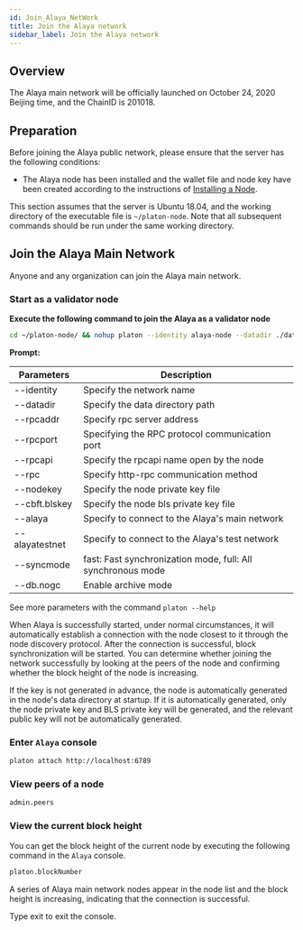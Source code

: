 ```yaml
---
id: Join_Alaya_NetWork
title: Join the Alaya network
sidebar_label: Join the Alaya network
---
```


## Overview

The Alaya main network will be officially launched on October 24, 2020 Beijing time, and the ChainID is 201018.


## Preparation

Before joining the Alaya public network, please ensure that the server has the following conditions:

- The Alaya node has been installed and the wallet file and node key have been created according to the instructions of [Installing a Node](/alaya-devdocs/en/Install_Node).

This section assumes that the server is Ubuntu 18.04, and the working directory of the executable file is `~/platon-node`. Note that all subsequent commands should be run under the same working directory.




## Join the Alaya Main Network

Anyone and any organization can join the Alaya main network.


### Start as a validator node

**Execute the following command to join the Alaya as a validator node**

```bash
cd ~/platon-node/ && nohup platon --identity alaya-node --datadir ./data --port 16789 --alaya --rpcport 6789 --rpcapi "db,platon,net,web3,admin,personal" --rpc --nodekey ./data/nodekey --cbft.blskey ./data/blskey --verbosity 3 --rpcaddr 127.0.0.1 --syncmode "fast" > ./data/platon.log 2>&1 &
```

**Prompt:**

| **Parameters** | **Description**                                             |
| -------------- | ----------------------------------------------------------- |
| --identity     | Specify the network name                                    |
| --datadir      | Specify the data directory path                             |
| --rpcaddr      | Specify rpc server address                                  |
| --rpcport      | Specifying the RPC protocol communication port              |
| --rpcapi       | Specify the rpcapi name open by the node                    |
| --rpc          | Specify http-rpc communication method                       |
| --nodekey      | Specify the node private key file                           |
| --cbft.blskey  | Specify the node bls private key file                       |
| --alaya        | Specify to connect to the Alaya's main network              |
| --alayatestnet | Specify to connect to the Alaya's test network              |
| --syncmode     | fast: Fast synchronization mode, full: All synchronous mode |
| --db.nogc      | Enable archive mode                                         |

See more parameters with the command `platon --help`

When Alaya is successfully started, under normal circumstances, it will automatically establish a connection with the node closest to it through the node discovery protocol. After the connection is successful, block synchronization will be started. You can determine whether joining the network successfully by looking at the peers of the node and confirming whether the block height of the node is increasing.

If the key is not generated in advance, the node is automatically generated in the node's data directory at startup. If it is automatically generated, only the node private key and BLS private key will be generated, and the relevant public key will not be automatically generated.



### Enter `Alaya` console

```bash
platon attach http://localhost:6789
```

### View peers of a node

```bash
admin.peers
```



### View the current block height

You can get the block height of the current node by executing the following command in the `Alaya` console.

```bash
platon.blockNumber
```

A series of Alaya main network nodes appear in the node list and the block height is increasing, indicating that the connection is successful.

Type exit to exit the console.